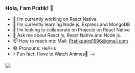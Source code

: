 ### Hola, I'am Pratik! 👋



- 🔭 I’m currently working on React Native.
- 🌱 I’m currently learning  Node js, Express and MongoDB
- 👯 I’m looking to collaborate on Projects on React Native
- 💬 Ask me about React js, React Native and  Node js.
- 📫 How to reach me: Mail: Pratikpatre1996@gmail.com
- 😄 Pronouns: He/His
- ⚡ Fun fact: I love to Watch Animes💖
-->
<img src="https://github-readme-stats.vercel.app/api?username=fullsnack-DEV&&show_icons=true&title_color=ffffff&icon_color=bb2acf&text_color=daf7dc&bg_color=151515">
